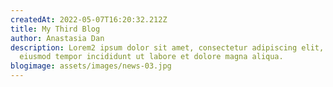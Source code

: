 ```yaml
---
createdAt: 2022-05-07T16:20:32.212Z
title: My Third Blog
author: Anastasia Dan
description: Lorem2 ipsum dolor sit amet, consectetur adipiscing elit, sed do
  eiusmod tempor incididunt ut labore et dolore magna aliqua.
blogimage: assets/images/news-03.jpg
---
```

